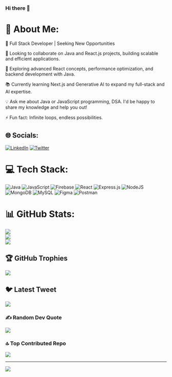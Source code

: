 ### Hi there 👋

# 💫 About Me:
💼 Full Stack Developer | Seeking New Opportunities

🤝 Looking to collaborate on Java and React.js projects, building scalable and efficient applications.

🔎 Exploring advanced React concepts, performance optimization, and backend development with Java.

📚 Currently learning Next.js and Generative AI to expand my full-stack and AI expertise.

💡 Ask me about Java or JavaScript programming, DSA. I'd be happy to share my knowledge and help you out!

⚡ Fun fact: Infinite loops, endless possibilities.

## 🌐 Socials:
[![LinkedIn](https://img.shields.io/badge/LinkedIn-%230077B5.svg?logo=linkedin&logoColor=white)](https://linkedin.com/in/sai-krishna-gedda) [![Twitter](https://img.shields.io/badge/Twitter-%231DA1F2.svg?logo=Twitter&logoColor=white)](https://twitter.com/1001_krishna)
# 💻 Tech Stack:
![Java](https://img.shields.io/badge/java-%23ED8B00.svg?style=for-the-badge&logo=java&logoColor=white) ![JavaScript](https://img.shields.io/badge/javascript-%23323330.svg?style=for-the-badge&logo=javascript&logoColor=%23F7DF1E) ![Firebase](https://img.shields.io/badge/firebase-%23039BE5.svg?style=for-the-badge&logo=firebase) ![React](https://img.shields.io/badge/react-%2320232a.svg?style=for-the-badge&logo=react&logoColor=%2361DAFB) ![Express.js](https://img.shields.io/badge/express.js-%23404d59.svg?style=for-the-badge&logo=express&logoColor=%2361DAFB) ![NodeJS](https://img.shields.io/badge/node.js-6DA55F?style=for-the-badge&logo=node.js&logoColor=white) ![MongoDB](https://img.shields.io/badge/MongoDB-%234ea94b.svg?style=for-the-badge&logo=mongodb&logoColor=white) ![MySQL](https://img.shields.io/badge/mysql-%2300f.svg?style=for-the-badge&logo=mysql&logoColor=white) 	![Figma](https://img.shields.io/badge/figma-%23F24E1E.svg?style=for-the-badge&logo=figma&logoColor=white) ![Postman](https://img.shields.io/badge/Postman-FF6C37?style=for-the-badge&logo=postman&logoColor=white)
# 📊 GitHub Stats:
![](https://github-readme-stats.vercel.app/api?username=Sai-Krishna1001&theme=nightowl&hide_border=false&include_all_commits=true&count_private=true)<br/>
![](https://github-readme-streak-stats.herokuapp.com/?user=Sai-Krishna1001&theme=nightowl&hide_border=false)<br/>
![](https://github-readme-stats.vercel.app/api/top-langs/?username=Sai-Krishna1001&theme=nightowl&hide_border=false&include_all_commits=true&count_private=true&layout=compact)

## 🏆 GitHub Trophies
![](https://github-profile-trophy.vercel.app/?username=Sai-Krishna1001&theme=discord&no-frame=false&no-bg=true&margin-w=4)

## 🐦 Latest Tweet
[![](https://gtce.itsvg.in/api?username=1001_krishna)](https://github.com/VishwaGauravIn/github-twitter-card-embed)

### ✍️ Random Dev Quote
![](https://quotes-github-readme.vercel.app/api?type=horizontal&theme=tokyonight)

### 🔝 Top Contributed Repo
![](https://github-contributor-stats.vercel.app/api?username=Sai-Krishna1001&limit=5&theme=gitdimmed&combine_all_yearly_contributions=true)

---
[![](https://visitcount.itsvg.in/api?id=Sai-Krishna1001&icon=0&color=0)](https://visitcount.itsvg.in)

<!-- Proudly created with GPRM ( https://gprm.itsvg.in ) -->
